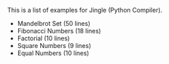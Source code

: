 This is a list of examples for Jingle (Python Compiler).

- Mandelbrot Set (50 lines)
- Fibonacci Numbers (18 lines)
- Factorial (10 lines)
- Square Numbers (9 lines)
- Equal Numbers (10 lines)
